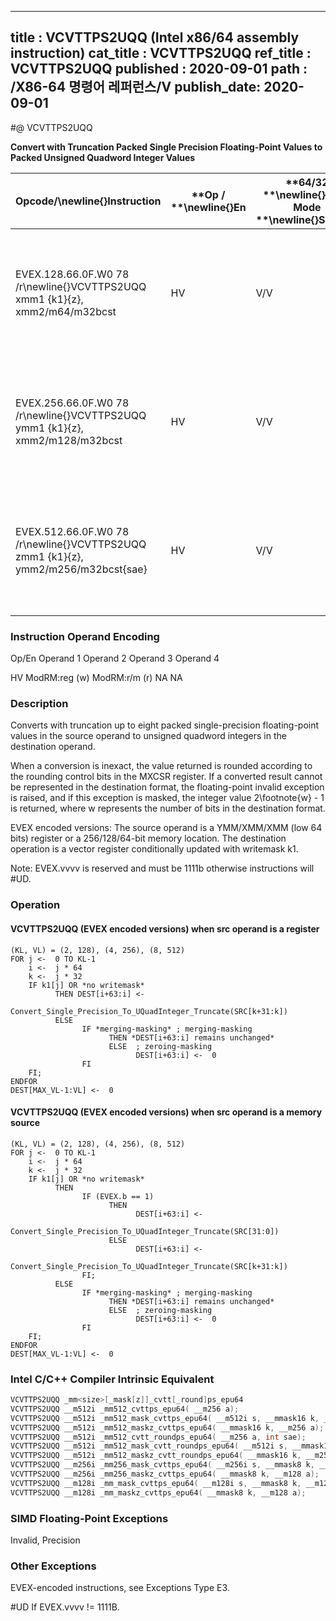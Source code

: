 ----------------------------
title : VCVTTPS2UQQ (Intel x86/64 assembly instruction)
cat_title : VCVTTPS2UQQ
ref_title : VCVTTPS2UQQ
published : 2020-09-01
path : /X86-64 명령어 레퍼런스/V
publish_date: 2020-09-01
----------------------------
#@ VCVTTPS2UQQ

**Convert with Truncation Packed Single Precision Floating-Point Values to Packed Unsigned Quadword Integer Values**

|**Opcode/**\newline{}**Instruction**|**Op / **\newline{}**En**|**64/32 **\newline{}**bit Mode **\newline{}**Support**|**CPUID **\newline{}**Feature **\newline{}**Flag**|**Description**|
|------------------------------------|-------------------------|------------------------------------------------------|--------------------------------------------------|---------------|
|EVEX.128.66.0F.W0 78 /r\newline{}VCVTTPS2UQQ xmm1 {k1}{z}, xmm2/m64/m32bcst|HV|V/V|AVX512VL\newline{}AVX512DQ|Convert two packed single precision floating-point values from xmm2/m64/m32bcst to two packed unsigned quadword values in xmm1 using truncation subject to writemask k1.|
|EVEX.256.66.0F.W0 78 /r\newline{}VCVTTPS2UQQ ymm1 {k1}{z}, xmm2/m128/m32bcst|HV|V/V|AVX512VL\newline{}AVX512DQ|Convert four packed single precision floating-point values from xmm2/m128/m32bcst to four packed unsigned quadword values in ymm1 using truncation subject to writemask k1.|
|EVEX.512.66.0F.W0 78 /r\newline{}VCVTTPS2UQQ zmm1 {k1}{z}, ymm2/m256/m32bcst{sae}|HV|V/V|AVX512DQ|Convert eight packed single precision floating-point values from ymm2/m256/m32bcst to eight packed unsigned quadword values in zmm1 using truncation subject to writemask k1.|
###                                                       Instruction Operand Encoding


Op/En Operand 1 Operand 2 Operand 3 Operand 4

 HV ModRM:reg (w) ModRM:r/m (r) NA NA

### Description


Converts with truncation up to eight packed single-precision floating-point values in the source operand to unsigned quadword integers in the destination operand.

When a conversion is inexact, the value returned is rounded according to the rounding control bits in the MXCSR register. If a converted result cannot be represented in the destination format, the floating-point invalid exception is raised, and if this exception is masked, the integer value 2\footnote{w}  - 1 is returned, where w represents the number of bits in the destination format.

EVEX encoded versions: The source operand is a YMM/XMM/XMM (low 64 bits) register or a 256/128/64-bit memory location. The destination operation is a vector register conditionally updated with writemask k1. 

Note: EVEX.vvvv is reserved and must be 1111b otherwise instructions will #UD.


### Operation
#### VCVTTPS2UQQ (EVEX encoded versions) when src operand is a register
```info-verb
(KL, VL) = (2, 128), (4, 256), (8, 512)
FOR j <-  0 TO KL-1
    i <-  j * 64
    k <-  j * 32
    IF k1[j] OR *no writemask*
          THEN DEST[i+63:i] <-
                Convert_Single_Precision_To_UQuadInteger_Truncate(SRC[k+31:k])
          ELSE 
                IF *merging-masking* ; merging-masking
                      THEN *DEST[i+63:i] remains unchanged*
                      ELSE  ; zeroing-masking
                            DEST[i+63:i] <-  0
                FI
    FI;
ENDFOR
DEST[MAX_VL-1:VL] <-  0
```
#### VCVTTPS2UQQ (EVEX encoded versions) when src operand is a memory source
```info-verb
(KL, VL) = (2, 128), (4, 256), (8, 512)
FOR j <-  0 TO KL-1
    i <-  j * 64
    k <-  j * 32
    IF k1[j] OR *no writemask*
          THEN 
                IF (EVEX.b == 1) 
                      THEN
                            DEST[i+63:i] <-
                Convert_Single_Precision_To_UQuadInteger_Truncate(SRC[31:0])
                      ELSE 
                            DEST[i+63:i] <-
                Convert_Single_Precision_To_UQuadInteger_Truncate(SRC[k+31:k])
                FI;
          ELSE 
                IF *merging-masking* ; merging-masking
                      THEN *DEST[i+63:i] remains unchanged*
                      ELSE  ; zeroing-masking
                            DEST[i+63:i] <-  0
                FI
    FI;
ENDFOR
DEST[MAX_VL-1:VL] <-  0
```

### Intel C/C++ Compiler Intrinsic Equivalent

```cpp
VCVTTPS2UQQ _mm<size>[_mask[z]]_cvtt[_round]ps_epu64
VCVTTPS2UQQ __m512i _mm512_cvttps_epu64( __m256 a);
VCVTTPS2UQQ __m512i _mm512_mask_cvttps_epu64( __m512i s, __mmask16 k, __m256 a);
VCVTTPS2UQQ __m512i _mm512_maskz_cvttps_epu64( __mmask16 k, __m256 a);
VCVTTPS2UQQ __m512i _mm512_cvtt_roundps_epu64( __m256 a, int sae);
VCVTTPS2UQQ __m512i _mm512_mask_cvtt_roundps_epu64( __m512i s, __mmask16 k, __m256 a, int sae);
VCVTTPS2UQQ __m512i _mm512_maskz_cvtt_roundps_epu64( __mmask16 k, __m256 a, int sae);
VCVTTPS2UQQ __m256i _mm256_mask_cvttps_epu64( __m256i s, __mmask8 k, __m128 a);
VCVTTPS2UQQ __m256i _mm256_maskz_cvttps_epu64( __mmask8 k, __m128 a);
VCVTTPS2UQQ __m128i _mm_mask_cvttps_epu64( __m128i s, __mmask8 k, __m128 a);
VCVTTPS2UQQ __m128i _mm_maskz_cvttps_epu64( __mmask8 k, __m128 a);
```
### SIMD Floating-Point Exceptions


Invalid, Precision

### Other Exceptions


EVEX-encoded instructions, see Exceptions Type E3.

#UD If EVEX.vvvv != 1111B.

